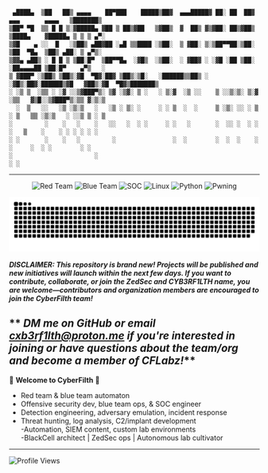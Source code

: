 ```                                                                                                  
 ▄████▄  ▒██   ██▒ ▄▄▄▄    ██▀███    █████▒██▓  ▄▄▄█████▓ ██░ ██  ██▓    ▄▄▄       ▄▄▄▄   ▒███████▒
▒██▀ ▀█  ▒▒ █ █ ▒░▓█████▄ ▓██ ▒ ██▒▓██   ▒▓██▒  ▓  ██▒ ▓▒▓██░ ██▒▓██▒   ▒████▄    ▓█████▄ ▒ ▒ ▒ ▄▀░
▒▓█    ▄ ░░  █   ░▒██▒ ▄██▓██ ░▄█ ▒▒████ ░▒██░  ▒ ▓██░ ▒░▒██▀▀██░▒██░   ▒██  ▀█▄  ▒██▒ ▄██░ ▒ ▄▀▒░ 
▒▓▓▄ ▄██▒ ░ █ █ ▒ ▒██░█▀  ▒██▀▀█▄  ░▓█▒  ░▒██░  ░ ▓██▓ ░ ░▓█ ░██ ▒██░   ░██▄▄▄▄██ ▒██░█▀    ▄▀▒   ░
▒ ▓███▀ ░▒██▒ ▒██▒░▓█  ▀█▓░██▓ ▒██▒░▒█░   ░██████▒▒██▒ ░ ░▓█▒░██▓░██████▒▓█   ▓██▒░▓█  ▀█▓▒███████▒
░ ░▒ ▒  ░▒▒ ░ ░▓ ░░▒▓███▀▒░ ▒▓ ░▒▓░ ▒ ░   ░ ▒░▓  ░▒ ░░    ▒ ░░▒░▒░ ▒░▓  ░▒▒   ▓▒█░░▒▓███▀▒░▒▒ ▓░▒░▒
  ░  ▒   ░░   ░▒ ░▒░▒   ░   ░▒ ░ ▒░ ░     ░ ░ ▒  ░  ░     ▒ ░▒░ ░░ ░ ▒  ░ ▒   ▒▒ ░▒░▒   ░ ░░▒ ▒ ░ ▒
░         ░    ░   ░    ░   ░░   ░  ░ ░     ░ ░   ░       ░  ░░ ░  ░ ░    ░   ▒    ░    ░ ░ ░ ░ ░ ░
░ ░       ░    ░   ░         ░                ░  ░        ░  ░  ░    ░  ░     ░  ░ ░        ░ ░    
░                       ░                                                               ░ ░        

```
---
<!-- Badge Display -->
<p align="center">
  <img src="https://img.shields.io/badge/Red--Team-%23FF5555?style=flat-square&logo=hackthebox&logoColor=white" alt="Red Team"/>
  <img src="https://img.shields.io/badge/Blue--Team-%23007ACC?style=flat-square&logo=defcon&logoColor=white" alt="Blue Team"/>
  <img src="https://img.shields.io/badge/SOC-Active-brightgreen?style=flat-square&logo=splunk&logoColor=white" alt="SOC"/>
  <img src="https://img.shields.io/badge/Linux-Friendly-yellow?logo=linux" alt="Linux"/>
  <img src="https://img.shields.io/badge/Python-3776AB?logo=python&logoColor=fff" alt="Python"/>
  <img src="https://img.shields.io/badge/Pwning-900C3F?logo=protonmail&logoColor=white" alt="Pwning"/>
</p>

<!--🔥 Animated Snake Activity Graph (GitHub Contribution Snake) -->
<p align="center">
  <img src="https://raw.githubusercontent.com/Platane/snk/output/github-contribution-grid-snake-dark.svg" alt="Contribution Snake Animation" style="max-width: 100%;" />
</p>

**_DISCLAIMER: This repository is brand new! Projects will be published and new initiatives will launch within the next few days. If you want to contribute, collaborate, or join the ZedSec and CYB3RF1LTH name, you are welcome—contributors and organization members are encouraged to join the CyberFilth team!_**

** _DM me on GitHub or email [cxb3rf1lth@proton.me](mailto:cxb3rf1lth@proton.me) if you're interested in joining or have questions about the team/org and become a member of CFLabz!_**
---
🚨 **Welcome to CyberFilth** 🚨
- Red team & blue team automaton  
- Offensive security dev, blue team ops, & SOC engineer  
- Detection engineering, adversary emulation, incident response  
- Threat hunting, log analysis, C2/implant development  
-Automation, SIEM content, custom lab environments  
-BlackCell architect | ZedSec ops | Autonomous lab cultivator
---

<!--🌐 Visitor Counter -->
<p align="left">
  <img src="https://komarev.com/ghpvc/?username=cxb3rf1lth&style=flat-square&color=red" alt="Profile Views"/>
</p>

